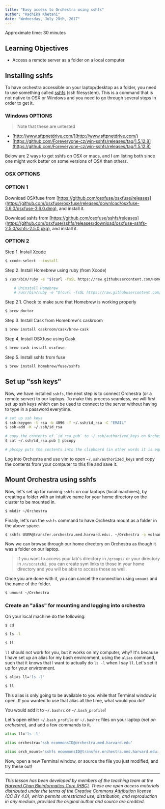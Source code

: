 ```yaml
---
title: "Easy access to Orchestra using sshfs"
author: "Radhika Khetani"
date: "Wednesday, July 28th, 2017"
---
```


Approximate time: 30 minutes

## Learning Objectives

* Access a remote server as a folder on a local computer

## Installing sshfs

To have orchestra accessible on your laptop/desktop as a folder, you need to use something called [sshfs](https://en.wikipedia.org/wiki/SSHFS) (ssh filesystem). This is a command that is not native to OSX or Windows and you need to go through several steps in order to get it. 

### Windows OPTIONS

> Note that these are untested

* [http://www.sftpnetdrive.com/](http://www.sftpnetdrive.com/)
* [https://github.com/Foreveryone-cz/win-sshfs/releases/tag/1.5.12.8](https://github.com/Foreveryone-cz/win-sshfs/releases/tag/1.5.12.8)

Below are 2 ways to get sshfs on OSX or macs, and I am listing both since one might work better on some versions of OSX than others.

### OSX OPTIONS

### OPTION 1

Download OSXfuse from [https://github.com/osxfuse/osxfuse/releases](https://github.com/osxfuse/osxfuse/releases/download/osxfuse-3.6.0/osxfuse-3.6.0.dmg), and install it.

Download sshfs from [https://github.com/osxfuse/sshfs/releases](https://github.com/osxfuse/sshfs/releases/download/osxfuse-sshfs-2.5.0/sshfs-2.5.0.pkg), and install it.

### OPTION 2

Step 1. Install [Xcode](https://developer.apple.com/xcode/)
```bash
$ xcode-select --install
```

Step 2. Install Homebrew using ruby (from Xcode)
```bash
$ /usr/bin/ruby -e "$(curl -fsSL https://raw.githubusercontent.com/Homebrew/install/master/install)"

	# Uninstall Homebrew
	# /usr/bin/ruby -e "$(curl -fsSL https://raw.githubusercontent.com/Homebrew/install/master/uninstall)"
```

Step 2.1. Check to make sure that Homebrew is working properly
```bash
$ brew doctor
```

Step 3. Install Cask from Homebrew's caskroom
```bash
$ brew install caskroom/cask/brew-cask
```

Step 4. Install OSXfuse using Cask
```bash
$ brew cask install osxfuse
```

Step 5. Install sshfs from fuse
```bash
$ brew install homebrew/fuse/sshfs
```

## Set up "ssh keys"

Now, we have installed `sshfs`, the next step is to connect Orchestra (or a remote server) to our laptops. To make this process seamless, we will first set up ssh keys which can be used to connect to the server without having to type in a password everytime.

```bash
# set up ssh keys
$ ssh-keygen -t rsa -b 4096 -f ~/.ssh/id_rsa -C "EMAIL"
$ ssh-add -K ~/.ssh/id_rsa

# copy the contents of `id_rsa.pub` to ~/.ssh/authorized_keys on Orchestra
$ cat ~/.ssh/id_rsa.pub | pbcopy

# pbcopy puts the contents into the clipboard (in other words it is equivalent to copying with "ctrl + c") so you can just paste it as usual with "ctrl + v"
```

Log into Orchestra and use vim to open `~/.ssh/authorized_keys` and copy the contents from your computer to this file and save it. 


## Mount Orchestra using sshfs

Now, let's set up for running `sshfs` on our laptops (local machines), by creating a folder with an intuitive name for your home directory on the cluster to be mounted in.

```bash
$ mkdir ~/Orchestra
```

Finally, let's run the `sshfs` command to have Orchestra mount as a folder in the above space.
```bash
$ sshfs USER@transfer.orchestra.med.harvard.edu:. ~/Orchestra -o volname="Orchestra" -o follow_symlinks
```

Now we can browse through our home directory on Orchestra as though it was a folder on our laptop. 

> If you want to access your lab's directory in `/groups/` or your directory in `/n/scratch2`, you can create sym links to those in your home directory and you will be able to access those as well.

Once you are done with it, you can cancel the connection using `umount` and the name of the folder.

```bash
$ umount ~/Orchestra 
```

### Create an "alias" for mounting and logging into orchestra

On your local machine do the following:

```bash
$ cd

$ ls -l

$ ll
```

`ll` should not work for you, but it works on my computer, why? It's because I have set up an alias for my bash environment, using the `alias` command, such that it knows that I want to actually do `ls -l` when I say `ll`. Let's set it up for your environment.

```bash
$ alias ll='ls -l'

$ ll
```

This alias is only going to be available to you while that Terminal window is open. If you wanted to use that alias all the time, what would you do? 

You would add it to `~/.bashrc` or `~/.bash_profile`!

Let's open either `~/.bash_profile` or `~/.bashrc` files on your laptop (*not on orchestra*), and add a few commands to it.

```bash
alias ll='ls -l'

alias orchestra='ssh ecommonsID@orchestra.med.harvard.edu'

alias orch_mount='sshfs ecommonsID@transfer.orchestra.med.harvard.edu:. ~/Orchestra -o volname="Orchestra" -o follow_symlinks'
```

Now, open a new Terminal window, or source the file you just modified, and try these out!

***
*This lesson has been developed by members of the teaching team at the [Harvard Chan Bioinformatics Core (HBC)](http://bioinformatics.sph.harvard.edu/). These are open access materials distributed under the terms of the [Creative Commons Attribution license](https://creativecommons.org/licenses/by/4.0/) (CC BY 4.0), which permits unrestricted use, distribution, and reproduction in any medium, provided the original author and source are credited.*
